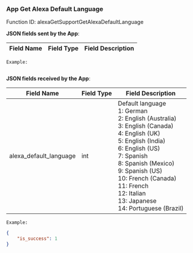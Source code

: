 ### App Get Alexa Default Language


Function ID: alexaGetSupportGetAlexaDefaultLanguage

**JSON fields sent by the App**:

| Field Name | Field Type | Field Description |
| ---------- | ---------- | ----------------- |

`Example:`

```json

```

**JSON fields received by the App**:

| Field Name               | Field Type | Field Description                                            |
| ------------------------ | ---------- | ------------------------------------------------------------ |
| alexa_default_language   | int        | Default language<br />1: German<br />2: English (Australia)<br />3: English (Canada)<br />4: English (UK)<br />5: English (India)<br />6: English (US)<br />7: Spanish<br />8: Spanish (Mexico)<br />9: Spanish (US)<br />10: French (Canada)<br />11: French<br />12: Italian<br />13: Japanese<br />14: Portuguese (Brazil) |

`Example:`

```json
{
    "is_success": 1
}
```